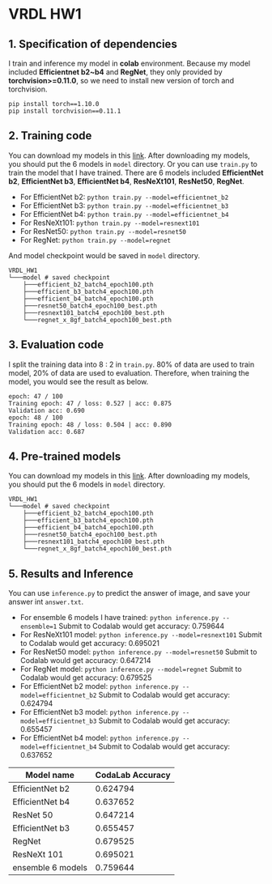 # VRDL HW1

## 1. Specification of dependencies
I train and inference my model in **colab** environment. Because my model included **Efficientnet b2~b4** and **RegNet**, they only provided by **torchvision>=0.11.0**, so we need to install new version of torch and torchvision.
```
pip install torch==1.10.0
pip install torchvision==0.11.1
```

## 2. Training code
You can download my models in this [link](https://drive.google.com/drive/folders/1PuWjKZsGxGZGvtphCiwwqMoa6b9DeZ11?usp=sharing). After downloading my models, you should put the 6 models in `model` directory.
Or you can use `train.py` to train the model that I have trained. There are 6 models included **EfficientNet b2**, **EfficientNet b3**, **EfficientNet b4**, **ResNeXt101**, **ResNet50**, **RegNet**.
* For EfficientNet b2:
`python train.py --model=efficientnet_b2`
* For EfficientNet b3:
`python train.py --model=efficientnet_b3`
* For EfficientNet b4:
`python train.py --model=efficientnet_b4`
* For ResNeXt101:
`python train.py --model=resnext101`
* For ResNet50:
`python train.py --model=resnet50`
* For RegNet:
`python train.py --model=regnet`

And model checkpoint would be saved in `model` directory.
```
VRDL_HW1
└───model # saved checkpoint
    ├───efficient_b2_batch4_epoch100.pth
    ├───efficient_b3_batch4_epoch100.pth
    ├───efficient_b4_batch4_epoch100.pth
    ├───resnet50_batch4_epoch100_best.pth
    ├───resnext101_batch4_epoch100_best.pth
    └───regnet_x_8gf_batch4_epoch100_best.pth
```

## 3. Evaluation code
I split the training data into 8 : 2 in `train.py`. 80% of data are used to train model, 20% of data are used to evaluation. Therefore, when training the model, you would see the result as below.
```
epoch: 47 / 100
Training epoch: 47 / loss: 0.527 | acc: 0.875
Validation acc: 0.690
epoch: 48 / 100
Training epoch: 48 / loss: 0.504 | acc: 0.890
Validation acc: 0.687
```

## 4. Pre-trained models
You can download my models in this [link](https://drive.google.com/drive/folders/1PuWjKZsGxGZGvtphCiwwqMoa6b9DeZ11?usp=sharing). After downloading my models, you should put the 6 models in `model` directory.
```
VRDL_HW1
└───model # saved checkpoint
    ├───efficient_b2_batch4_epoch100.pth
    ├───efficient_b3_batch4_epoch100.pth
    ├───efficient_b4_batch4_epoch100.pth
    ├───resnet50_batch4_epoch100_best.pth
    ├───resnext101_batch4_epoch100_best.pth
    └───regnet_x_8gf_batch4_epoch100_best.pth
```

## 5. Results and Inference
You can use `inference.py` to predict the answer of image, and save your answer int `answer.txt`.
* For ensemble 6 models I have trained:
`python inference.py --ensemble=1`
Submit to Codalab would get accuracy: 0.759644
* For ResNeXt101 model:
`python inference.py --model=resnext101`
Submit to Codalab would get accuracy: 0.695021
* For ResNet50 model:
`python inference.py --model=resnet50`
Submit to Codalab would get accuracy: 0.647214
* For RegNet model:
`python inference.py --model=regnet`
Submit to Codalab would get accuracy: 0.679525
* For EfficientNet b2 model:
`python inference.py --model=efficientnet_b2`
Submit to Codalab would get accuracy: 0.624794
* For EfficientNet b3 model:
`python inference.py --model=efficientnet_b3`
Submit to Codalab would get accuracy: 0.655457
* For EfficientNet b4 model:
`python inference.py --model=efficientnet_b4`
Submit to Codalab would get accuracy: 0.637652

| Model name         | CodaLab Accuracy |
| ------------------ |------------------|
| EfficientNet b2    | 0.624794         |
| EfficientNet b4    | 0.637652         |
| ResNet 50          | 0.647214         |
| EfficientNet b3    | 0.655457         |
| RegNet             | 0.679525         |
| ResNeXt 101        | 0.695021         |
| ensemble 6 models  | 0.759644         |
